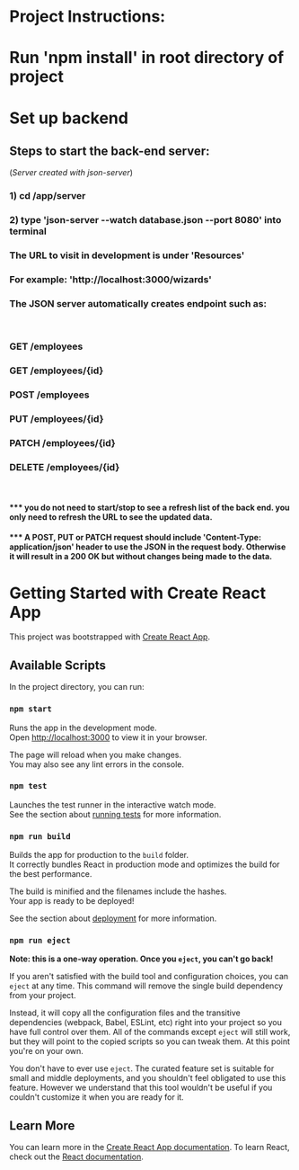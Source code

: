 # Project Instructions: 

# Run 'npm install' in root directory of project 

# Set up backend 
## Steps to start the back-end server:
(*Server created with json-server*)
<br />

### 1) cd /app/server 
### 2) type 'json-server --watch database.json --port 8080' into terminal
### The URL to visit in development is under 'Resources' 
### For example: 'http://localhost:3000/wizards'
### The JSON server automatically creates endpoint such as: 
<br />

### GET    /employees
### GET    /employees/{id}
### POST   /employees
### PUT    /employees/{id}
### PATCH  /employees/{id}
### DELETE /employees/{id}
<br />

#### *** you do not need to start/stop to see a refresh list of the back end. you only need to refresh the URL to see the updated data.
#### *** A POST, PUT or PATCH request should include 'Content-Type: application/json' header to use the JSON in the request body. Otherwise it will result in a 200 OK but without changes being made to the data.

# Getting Started with Create React App

This project was bootstrapped with [Create React App](https://github.com/facebook/create-react-app).

## Available Scripts

In the project directory, you can run:

### `npm start`

Runs the app in the development mode.\
Open [http://localhost:3000](http://localhost:3000) to view it in your browser.

The page will reload when you make changes.\
You may also see any lint errors in the console.

### `npm test`

Launches the test runner in the interactive watch mode.\
See the section about [running tests](https://facebook.github.io/create-react-app/docs/running-tests) for more information.

### `npm run build`

Builds the app for production to the `build` folder.\
It correctly bundles React in production mode and optimizes the build for the best performance.

The build is minified and the filenames include the hashes.\
Your app is ready to be deployed!

See the section about [deployment](https://facebook.github.io/create-react-app/docs/deployment) for more information.

### `npm run eject`

**Note: this is a one-way operation. Once you `eject`, you can't go back!**

If you aren't satisfied with the build tool and configuration choices, you can `eject` at any time. This command will remove the single build dependency from your project.

Instead, it will copy all the configuration files and the transitive dependencies (webpack, Babel, ESLint, etc) right into your project so you have full control over them. All of the commands except `eject` will still work, but they will point to the copied scripts so you can tweak them. At this point you're on your own.

You don't have to ever use `eject`. The curated feature set is suitable for small and middle deployments, and you shouldn't feel obligated to use this feature. However we understand that this tool wouldn't be useful if you couldn't customize it when you are ready for it.

## Learn More

You can learn more in the [Create React App documentation](https://facebook.github.io/create-react-app/docs/getting-started).
To learn React, check out the [React documentation](https://reactjs.org/).
